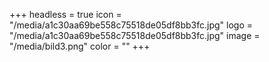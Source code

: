 +++
headless = true
icon = "/media/a1c30aa69be558c75518de05df8bb3fc.jpg"
logo = "/media/a1c30aa69be558c75518de05df8bb3fc.jpg"
image = "/media/bild3.png"
color = ""
+++
